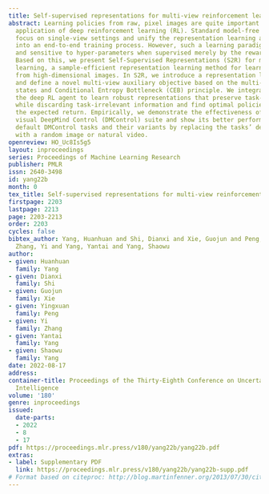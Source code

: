 ```yaml
---
title: Self-supervised representations for multi-view reinforcement learning
abstract: Learning policies from raw, pixel images are quite important for the real-world
  application of deep reinforcement learning (RL). Standard model-free RL algorithms
  focus on single-view settings and unify the representation learning and policy learning
  into an end-to-end training process. However, such a learning paradigm is sample-inefficiency
  and sensitive to hyper-parameters when supervised merely by the reward signals.
  Based on this, we present Self-Supervised Representations (S2R) for multi-view reinforcement
  learning, a sample-efficient representation learning method for learning features
  from high-dimensional images. In S2R, we introduce a representation learning framework
  and define a novel multi-view auxiliary objective based on the multi-view image
  states and Conditional Entropy Bottleneck (CEB) principle. We integrate S2R with
  the deep RL agent to learn robust representations that preserve task-relevant information
  while discarding task-irrelevant information and find optimal policies that maximize
  the expected return. Empirically, we demonstrate the effectiveness of S2R in the
  visual DeepMind Control (DMControl) suite and show its better performance on the
  default DMControl tasks and their variants by replacing the tasks’ default background
  with a random image or natural video.
openreview: HO_Uc8Is5g5
layout: inproceedings
series: Proceedings of Machine Learning Research
publisher: PMLR
issn: 2640-3498
id: yang22b
month: 0
tex_title: Self-supervised representations for multi-view reinforcement learning
firstpage: 2203
lastpage: 2213
page: 2203-2213
order: 2203
cycles: false
bibtex_author: Yang, Huanhuan and Shi, Dianxi and Xie, Guojun and Peng, Yingxuan and
  Zhang, Yi and Yang, Yantai and Yang, Shaowu
author:
- given: Huanhuan
  family: Yang
- given: Dianxi
  family: Shi
- given: Guojun
  family: Xie
- given: Yingxuan
  family: Peng
- given: Yi
  family: Zhang
- given: Yantai
  family: Yang
- given: Shaowu
  family: Yang
date: 2022-08-17
address:
container-title: Proceedings of the Thirty-Eighth Conference on Uncertainty in Artificial
  Intelligence
volume: '180'
genre: inproceedings
issued:
  date-parts:
  - 2022
  - 8
  - 17
pdf: https://proceedings.mlr.press/v180/yang22b/yang22b.pdf
extras:
- label: Supplementary PDF
  link: https://proceedings.mlr.press/v180/yang22b/yang22b-supp.pdf
# Format based on citeproc: http://blog.martinfenner.org/2013/07/30/citeproc-yaml-for-bibliographies/
---
```


